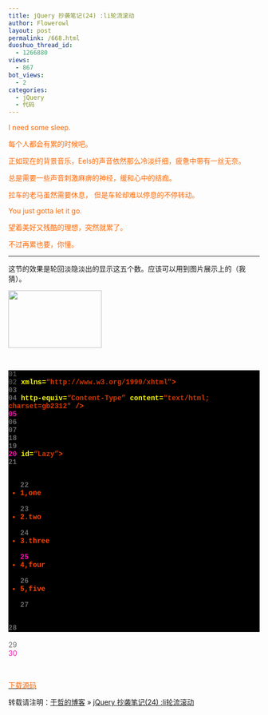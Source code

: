 ```yaml
---
title: jQuery 抄袭笔记(24) :li轮流滚动
author: Flowerowl
layout: post
permalink: /668.html
duoshuo_thread_id:
  - 1266880
views:
  - 867
bot_views:
  - 2
categories:
  - jQuery
  - 代码
---
```

<span style="color: #ff6600;">I need some sleep.</span>

<span style="color: #ff6600;">每个人都会有累的时候吧。</span>

<span style="color: #ff6600;">正如现在的背景音乐，Eels的声音依然那么冷淡纤细，疲惫中带有一丝无奈。</span>

<span style="color: #ff6600;">总是需要一些声音刺激麻痹的神经，缓和心中的结痂。</span>

<span style="color: #ff6600;">拉车的老马虽然需要休息， 但是车轮却难以停息的不停转动。</span>

<span style="color: #ff6600;">You just gotta let it go.</span>

<span style="color: #ff6600;">望着美好又残酷的理想，突然就累了。</span>

<span style="color: #ff6600;">不过再累也要，你懂。</span>

* * *

这节的效果是轮回淡隐淡出的显示这五个数。应该可以用到图片展示上的（我猜）。

<img class="aligncenter size-full wp-image-669" title="Lazynight | 夜阑" src="http://lazynight.me/wp-content/uploads/2011/10/20111025182243.jpg" alt="" width="187" height="115" />

&nbsp;

<div class="source" style="font-family: '[object HTMLOptionElement]', Consolas, 'Lucida Console', 'Courier New'; color: #c0c0c0; background-color: #000000;">
  <span style="color: #696969;">01</span> <span style="color: #ffffff;"><!DOCTYPE html PUBLIC &#8220;-//W3C//DTD XHTML 1.0 Transitional//EN&#8221; &#8220;http://www.w3.org/TR/xhtml1/DTD/xhtml1-transitional.dtd&#8221;></span><br /> <span style="color: #696969;">02</span> <span style="color: #ff4400; font-weight: bold;"><html</span> <span style="color: #ffff00;">xmlns=</span><span style="color: #d13800;">&#8220;http://www.w3.org/1999/xhtml&#8221;</span><span style="color: #ff4400; font-weight: bold;">></span><br /> <span style="color: #696969;">03</span> <span style="color: #ff4400; font-weight: bold;"><head></span><br /> <span style="color: #696969;">04</span> <span style="color: #ff4400; font-weight: bold;"><meta</span> <span style="color: #ffff00;">http-equiv=</span><span style="color: #d13800;">&#8220;Content-Type&#8221;</span> <span style="color: #ffff00;">content=</span><span style="color: #d13800;">&#8220;text/html; charset=gb2312&#8243;</span> <span style="color: #ff4400; font-weight: bold;">/></span><br /> <span style="color: #f810b0;">05</span> <span style="color: #ff4400; font-weight: bold;"><title></span>Hello Lazynight~~<span style="color: #ff4400; font-weight: bold;"></title></span><br /> <span style="color: #696969;">06</span> <span style="color: #ff4400; font-weight: bold;"><script </span><span style="color: #ffff00;">type=</span><span style="color: #d13800;">&#8220;text/javascript&#8221;</span> <span style="color: #ffff00;">src=</span><span style="color: #d13800;">&#8220;jquery-1.1.3.pack.js&#8221;</span><span style="color: #ff4400; font-weight: bold;">></script></span><br /> <span style="color: #696969;">07</span> <span style="color: #ff4400; font-weight: bold;"><script </span><span style="color: #ffff00;">type=</span><span style="color: #d13800;">&#8220;text/javascript&#8221;</span><span style="color: #ff4400; font-weight: bold;">></span><br /> <span style="color: #696969;">08</span> <span style="color: #ff4400; font-weight: bold;">function</span> <span style="color: #c0c0c0;">Lazy_scroll</span><span style="color: #c0c0c0;">(){</span><br /> <span style="color: #696969;">09</span> <span style="color: #c0c0c0;">$</span>(<span style="color: #ff4400; font-weight: bold;">function</span><span style="color: #c0c0c0;">(){</span><br /> <span style="color: #f810b0;">10</span>     <span style="color: #c0c0c0;">$</span>(<span style="color: #d13800;">&#8220;#Lazy li&#8221;</span><span style="color: #c0c0c0;">).</span><span style="color: #c0c0c0;">eq</span>(<span style="color: #c0c0c0;"></span><span style="color: #c0c0c0;">).</span><span style="color: #c0c0c0;">fadeOut</span>(<span style="color: #d13800;">&#8216;slow&#8217;</span><span style="color: #c0c0c0;">,</span><span style="color: #ff4400; font-weight: bold;">function</span><span style="color: #c0c0c0;">(){</span><br /> <span style="color: #696969;">11</span>     <span style="color: #c0c0c0;">$</span>(<span style="color: #ff4400; font-weight: bold;">this</span><span style="color: #c0c0c0;">).</span><span style="color: #c0c0c0;">clone</span><span style="color: #c0c0c0;">().</span><span style="color: #c0c0c0;">appendTo</span>(<span style="color: #c0c0c0;">$</span>(<span style="color: #ff4400; font-weight: bold;">this</span><span style="color: #c0c0c0;">).</span><span style="color: #c0c0c0;">parent</span><span style="color: #c0c0c0;">()).</span><span style="color: #c0c0c0;">fadeIn</span>(<span style="color: #d13800;">&#8220;fast&#8221;</span>);<br /> <span style="color: #696969;">12</span>     <span style="color: #c0c0c0;">$</span>(<span style="color: #ff4400; font-weight: bold;">this</span><span style="color: #c0c0c0;">).</span><span style="color: #c0c0c0;">remove</span>();<br /> <span style="color: #696969;">13</span>     <span style="color: #c0c0c0;">});</span><br /> <span style="color: #696969;">14</span> <span style="color: #c0c0c0;">});</span><br /> <span style="color: #f810b0;">15</span> <span style="color: #c0c0c0;">}</span><br /> <span style="color: #696969;">16</span> <span style="color: #c0c0c0;">setInterval</span>(<span style="color: #d13800;">&#8216;Lazy_scroll()&#8217;</span><span style="color: #c0c0c0;">,</span><span style="color: #c0c0c0;">1000</span>);<br /> <span style="color: #696969;">17</span> <span style="color: #ff4400; font-weight: bold;"></script></span><br /> <span style="color: #696969;">18</span> <span style="color: #ff4400; font-weight: bold;"></head></span><br /> <span style="color: #696969;">19</span> <span style="color: #ff4400; font-weight: bold;"><body></span><br /> <span style="color: #f810b0;">20</span> <span style="color: #ff4400; font-weight: bold;"><div</span> <span style="color: #ffff00;">id=</span><span style="color: #d13800;">&#8220;Lazy&#8221;</span><span style="color: #ff4400; font-weight: bold;">></span><br /> <span style="color: #696969;">21</span>     <span style="color: #ff4400; font-weight: bold;"><ul></span><br /> <span style="color: #696969;">22</span>         <span style="color: #ff4400; font-weight: bold;"><li></span>1,one<span style="color: #ff4400; font-weight: bold;"></li></span><br /> <span style="color: #696969;">23</span>         <span style="color: #ff4400; font-weight: bold;"><li></span>2.two<span style="color: #ff4400; font-weight: bold;"></li></span><br /> <span style="color: #696969;">24</span>         <span style="color: #ff4400; font-weight: bold;"><li></span>3.three<span style="color: #ff4400; font-weight: bold;"></li></span><br /> <span style="color: #f810b0;">25</span>         <span style="color: #ff4400; font-weight: bold;"><li></span>4,four<span style="color: #ff4400; font-weight: bold;"></li></span><br /> <span style="color: #696969;">26</span>         <span style="color: #ff4400; font-weight: bold;"><li></span>5,five<span style="color: #ff4400; font-weight: bold;"></li></span><br /> <span style="color: #696969;">27</span>     <span style="color: #ff4400; font-weight: bold;"></ul></span><br /> <span style="color: #696969;">28</span> <span style="color: #ff4400; font-weight: bold;"></div></span><br /> <span style="color: #696969;">29</span> <span style="color: #ff4400; font-weight: bold;"></body></span><br /> <span style="color: #f810b0;">30</span> <span style="color: #ff4400; font-weight: bold;"></html></span>
</div>

&nbsp;

<span style="color: #ff6600;"><a href="http://down.qiannao.com/space/file/flowerowl/-4e0a-4f20-5206-4eab/Lazy24_li-8f6e-6d41-6eda-52a8.rar/.page" target="_blank"><span style="color: #ff6600;">下载源码</span></a></span>

转载请注明：[于哲的博客][1] &raquo; [jQuery 抄袭笔记(24) :li轮流滚动][2]

 [1]: http://lazynight.me
 [2]: http://lazynight.me/668.html